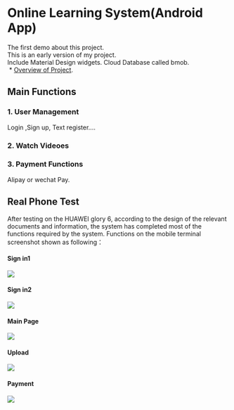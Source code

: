 # Online Learning System(Android App)
The first demo about this project.  
This is an early version of my project.  
Include Material Design widgets. Cloud Database called bmob.  
  * [Overview of Project](https://github.com/Kong96/OnlineLearningSystem/blob/master/Online%20Learning%20System.pptx).  
## Main Functions  
### 1. User Management  
Login ,Sign up, Text register....  
### 2. Watch Videoes  
### 3. Payment Functions  
Alipay or wechat Pay.  
## Real Phone Test  
  After testing on the HUAWEI glory 6, according to the design of the relevant documents and information, the system has completed most of the functions required by the system. Functions on the mobile terminal screenshot shown as following：  
#### Sign in1  
![](https://github.com/Kong96/OnlineLearningSystem/blob/master/ezgif-1-44cea1b999.gif)
#### Sign in2  
![](https://github.com/Kong96/OnlineLearningSystem/blob/master/ezgif-1-b9c3f3a0dd.gif) 
#### Main Page 
![](https://github.com/Kong96/OnlineLearningSystem/blob/master/ezgif-1-b9c3f3a0dd.gif)  
#### Upload   
![](https://github.com/Kong96/OnlineLearningSystem/blob/master/ezgif-1-3637c952b1.gif)  
#### Payment   
![](https://github.com/Kong96/OnlineLearningSystem/blob/master/ezgif-1-855a5d170f.gif)
